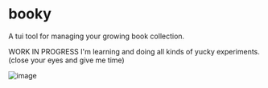 # booky

A tui tool for managing your growing book collection.

WORK IN PROGRESS
I'm learning and doing all kinds of yucky experiments.
(close your eyes and give me time)

![image](https://github.com/Ay-can/booky/assets/61593654/ab7f8dfe-b6e9-4607-a618-e906d3495c13)

